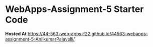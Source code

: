 # WebApps-Assignment-5 Starter Code

**Hosted At**  https://44-563-web-apps-f22.github.io/44563-webapps-assignment-5-AnilkumarPalavelli/
